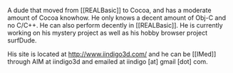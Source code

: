 

A dude that moved from [[REALBasic]] to Cocoa, and has a moderate amount of Cocoa knowhow. He only knows a decent amount of Obj-C and no C/C++. He can also perform decently in [[REALBasic]]. He is currently working on his mystery project as well as his hobby browser project surfDude.

His site is located at http://www.iindigo3d.com/ and he can be [[IMed]] through AIM at iindigo3d and emailed at iindigo [at] gmail [dot] com.